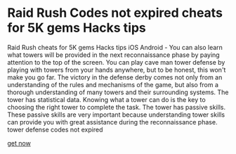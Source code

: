 # Raid Rush Codes not expired cheats for 5K gems Hacks tips

Raid Rush cheats for 5K gems Hacks tips iOS Android - You can also learn what towers will be provided in the next reconnaissance phase by paying attention to the top of the screen. You can play cave man tower defense by playing with towers from your hands anywhere, but to be honest, this won't make you go far. The victory in the defense derby comes not only from an understanding of the rules and mechanisms of the game, but also from a thorough understanding of many towers and their surrounding systems. The tower has statistical data. Knowing what a tower can do is the key to choosing the right tower to complete the task. The tower has passive skills. These passive skills are very important because understanding tower skills can provide you with great assistance during the reconnaissance phase. tower defense codes not expired

[get now](https://www.pexels.com/@raid-rush-codes-947594760/)
